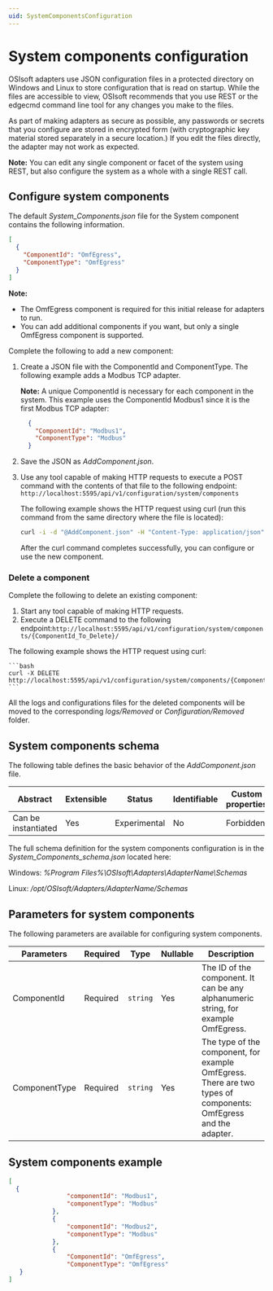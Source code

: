 ```yaml
---
uid: SystemComponentsConfiguration
---
```


# System components configuration

OSIsoft adapters use JSON configuration files in a protected directory on Windows and Linux to store configuration that is read on startup. While the files are accessible to view, OSIsoft recommends that you use REST or the edgecmd command line tool for any changes you make to the files. 

As part of making adapters as secure as possible, any passwords or secrets that you configure are stored in encrypted form (with cryptographic key material stored separately in a secure location.) If you edit the files directly, the adapter may not work as expected.

**Note:** You can edit any single component or facet of the system using REST, but also configure the system as a whole with a single REST call.

## Configure system components

The default _System_Components.json_ file for the System component contains the following information. 

```json
[
  {
    "ComponentId": "OmfEgress",
    "ComponentType": "OmfEgress"
  }
]
```

 **Note:** 

- The OmfEgress component is required for this initial release for adapters to run. 
- You can add additional components if you want, but only a single OmfEgress component is supported. 

Complete the following to add a new component:

1. Create a JSON file with the ComponentId and ComponentType. The following example adds a Modbus TCP adapter. 

    **Note:** A unique ComponentId is necessary for each component in the system. This example uses the ComponentId Modbus1 since it is the first Modbus TCP adapter:

    ```json
      {
        "ComponentId": "Modbus1",
        "ComponentType": "Modbus"
      }
    ```

2. Save the JSON as _AddComponent.json_. 
3. Use any tool capable of making HTTP requests to execute a POST command with the contents of that file to the following endpoint: `http://localhost:5595/api/v1/configuration/system/components`

	The following example shows the HTTP request using curl (run this command from the same directory where the file is located):

    ```bash
    curl -i -d "@AddComponent.json" -H "Content-Type: application/json" http://localhost:5595/api/v1/configuration/system/components
    ```

	After the curl command completes successfully, you can configure or use the new component.

### Delete a component

Complete the following to delete an existing component:

1. Start any tool capable of making HTTP requests.
2. Execute a DELETE command to the following endpoint:`http://localhost:5595/api/v1/configuration/system/components/{ComponentId_To_Delete}/`

The following example shows the HTTP request using curl:

    ```bash
	curl -X DELETE http://localhost:5595/api/v1/configuration/system/components/{ComponentId_To_Delete}/
    ```

All the logs and configurations files for the deleted components will be moved to the corresponding _logs/Removed_ or _Configuration/Removed_ folder.
	
## System components schema

The following table defines the basic behavior of the _AddComponent.json_ file.

| Abstract            | Extensible | Status       | Identifiable | Custom properties | Additional properties |
| ------------------- | ---------- | ------------ | ------------ | ----------------- | --------------------- |
| Can be instantiated | Yes        | Experimental | No           | Forbidden         | Forbidden             |

The full schema definition for the system components configuration is in the *System_Components_schema.json* located here:

Windows: *%Program Files%\OSIsoft\Adapters\AdapterName\Schemas*

Linux: */opt/OSIsoft/Adapters/AdapterName/Schemas*


## Parameters for system components

The following parameters are available for configuring system components.

| Parameters     | Required | Type    | Nullable | Description |
| -------------- | -------- | --------| ---------|-------------|
| ComponentId    | Required |`string` | Yes      | The ID of the component. It can be any alphanumeric string, for example OmfEgress.|
| ComponentType  | Required |`string` | Yes      | The type of the component, for example OmfEgress. There are two types of components: OmfEgress and the adapter. |

## System components example

```json
[
  {
                "componentId": "Modbus1",
                "componentType": "Modbus"
            },
            {
                "componentId": "Modbus2",
                "componentType": "Modbus"
            },
            {
                "ComponentId": "OmfEgress",
                "ComponentType": "OmfEgress"
   }
]
```
